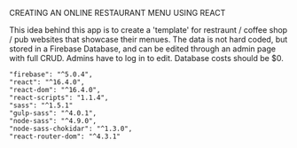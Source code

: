 CREATING AN ONLINE RESTAURANT MENU USING REACT

This idea behind this app is to create a 'template' for restraunt / coffee shop / pub websites that showcase their menues. The data is not hard coded, but stored in a Firebase Database, and can be edited through an admin page with full CRUD. Admins have to log in to edit. Database costs should be $0.

	"firebase": "^5.0.4",
    "react": "^16.4.0",
    "react-dom": "^16.4.0",
    "react-scripts": "1.1.4",
    "sass": "^1.5.1"
    "gulp-sass": "^4.0.1",
    "node-sass": "^4.9.0",
    "node-sass-chokidar": "^1.3.0",
    "react-router-dom": "^4.3.1"